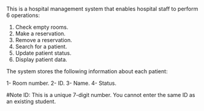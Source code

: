 This is a hospital management system that enables hospital staff to perform 6 operations:  
1) Check empty rooms.
2) Make a reservation.
3) Remove a reservation.
4) Search for a patient.
5) Update patient status.
6) Display patient data.

The system stores the following information about each patient:

1- Room number.
2- ID.
3- Name.
4- Status.

#Note
ID: This is a unique 7-digit number. You cannot enter the same ID as an existing student.
